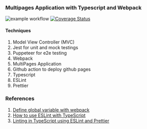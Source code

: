 ### Multipages Application with Typescript and Webpack 
![example workflow](https://github.com/zcemycl/webpack-ts-mpa-example/actions/workflows/main.yml/badge.svg) [![Coverage Status](https://coveralls.io/repos/github/zcemycl/webpack-ts-mpa-example/badge.svg?branch=main)](https://coveralls.io/github/zcemycl/webpack-ts-mpa-example?branch=main)

#### Techniques
1. Model View Controller (MVC)
2. Jest for unit and mock testings
3. Puppeteer for e2e testing
4. Webpack
5. MultiPages Application
6. Github action to deploy github pages
7. Typescript
8. ESLint
9. Prettier

### References
1. [Define global variable with webpack](https://stackoverflow.com/questions/37656592/define-global-variable-with-webpack)
2. [How to use ESLint with TypeScript](https://khalilstemmler.com/blogs/typescript/eslint-for-typescript/)
3. [Linting in TypeScript using ESLint and Prettier](https://blog.logrocket.com/linting-typescript-eslint-prettier/)